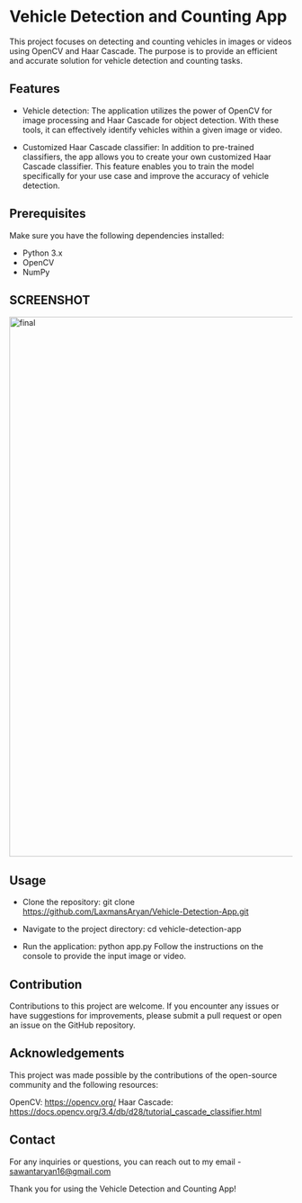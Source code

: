 # Vehicle Detection and Counting App
This project focuses on detecting and counting vehicles in images or videos using OpenCV and Haar Cascade. The purpose is to provide an efficient and accurate solution for vehicle detection and counting tasks.

## Features
- Vehicle detection: The application utilizes the power of OpenCV for image processing and Haar Cascade for object detection. With these tools, it can effectively identify    vehicles within a given image or video.

- Customized Haar Cascade classifier: In addition to pre-trained classifiers, the app allows you to create your own customized Haar Cascade classifier. This feature enables 
  you to train the model specifically for your use case and improve the accuracy of vehicle detection.

## Prerequisites
Make sure you have the following dependencies installed:

- Python 3.x
- OpenCV
- NumPy

## SCREENSHOT
<img width="960" alt="final" src="https://github.com/LaxmansAryan/Vehicle-Detection-App/assets/102072945/87b6492e-a885-42ec-aed7-ad5032aa6cf3">

## Usage
- Clone the repository:
  git clone https://github.com/LaxmansAryan/Vehicle-Detection-App.git

- Navigate to the project directory:
  cd vehicle-detection-app

- Run the application:
  python app.py
Follow the instructions on the console to provide the input image or video.

## Contribution
Contributions to this project are welcome. If you encounter any issues or have suggestions for improvements, please submit a pull request or open an issue on the GitHub repository.


## Acknowledgements
This project was made possible by the contributions of the open-source community and the following resources:

OpenCV: https://opencv.org/
Haar Cascade: https://docs.opencv.org/3.4/db/d28/tutorial_cascade_classifier.html


## Contact
For any inquiries or questions, you can reach out to my email - sawantaryan16@gmail.com

Thank you for using the Vehicle Detection and Counting App!
